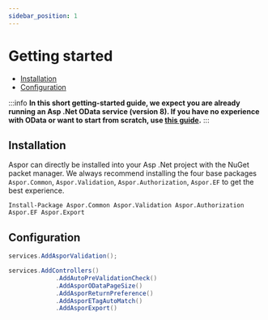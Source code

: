 ```yaml
---
sidebar_position: 1
---
```


# Getting started

* [Installation](#installation)
* [Configuration](#configuration)

:::info
**In this short getting-started guide, we expect you are already running an Asp .Net OData service (version 8).
If you have no experience with OData or want to start from scratch, use [this guide](https://google.com).**
:::

## Installation

Aspor can directly be installed into your Asp .Net project with the NuGet packet manager.
We always recommend installing the four base packages `Aspor.Common`, `Aspor.Validation`,
`Aspor.Authorization`, `Aspor.EF` to get the best experience.

```
Install-Package Aspor.Common Aspor.Validation Aspor.Authorization Aspor.EF Aspor.Export
```

## Configuration

```csharp
services.AddAsporValidation();
```



```csharp
services.AddControllers()
             .AddAutoPreValidationCheck()
             .AddAsporODataPageSize()
             .AddAsporReturnPreference()
             .AddAsporETagAutoMatch()
             .AddAsporExport()
```

